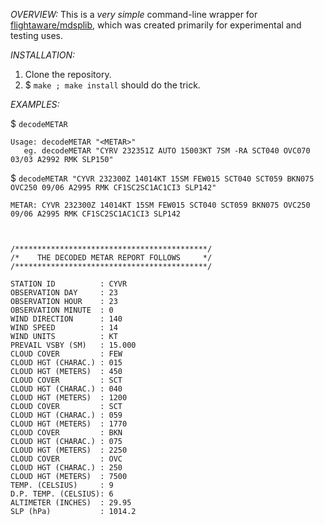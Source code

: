 *OVERVIEW:*
This is a _very simple_ command-line wrapper for [flightaware/mdsplib](https://github.com/flightaware/mdsplib), which was created primarily for experimental and testing uses.

*INSTALLATION:*
  1. Clone the repository.
  2. $ `make ; make install` should do the trick.

*EXAMPLES:*

$ `decodeMETAR`

```
Usage: decodeMETAR "<METAR>"
   eg. decodeMETAR "CYRV 232351Z AUTO 15003KT 7SM -RA SCT040 OVC070 03/03 A2992 RMK SLP150"
``` 


$ `decodeMETAR "CYVR 232300Z 14014KT 15SM FEW015 SCT040 SCT059 BKN075 OVC250 09/06 A2995 RMK CF1SC2SC1AC1CI3 SLP142"`

```
METAR: CYVR 232300Z 14014KT 15SM FEW015 SCT040 SCT059 BKN075 OVC250 09/06 A2995 RMK CF1SC2SC1AC1CI3 SLP142



/*******************************************/
/*    THE DECODED METAR REPORT FOLLOWS     */
/*******************************************/

STATION ID          : CYVR
OBSERVATION DAY     : 23
OBSERVATION HOUR    : 23
OBSERVATION MINUTE  : 0
WIND DIRECTION      : 140
WIND SPEED          : 14
WIND UNITS          : KT
PREVAIL VSBY (SM)   : 15.000
CLOUD COVER         : FEW
CLOUD HGT (CHARAC.) : 015
CLOUD HGT (METERS)  : 450
CLOUD COVER         : SCT
CLOUD HGT (CHARAC.) : 040
CLOUD HGT (METERS)  : 1200
CLOUD COVER         : SCT
CLOUD HGT (CHARAC.) : 059
CLOUD HGT (METERS)  : 1770
CLOUD COVER         : BKN
CLOUD HGT (CHARAC.) : 075
CLOUD HGT (METERS)  : 2250
CLOUD COVER         : OVC
CLOUD HGT (CHARAC.) : 250
CLOUD HGT (METERS)  : 7500
TEMP. (CELSIUS)     : 9
D.P. TEMP. (CELSIUS): 6
ALTIMETER (INCHES)  : 29.95
SLP (hPa)           : 1014.2

```
